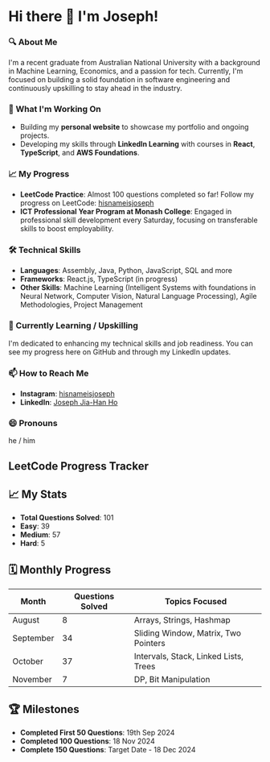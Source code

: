# Hi there 👋 I'm Joseph!

### 🔍 About Me
I'm a recent graduate from Australian National University with a background in Machine Learning, Economics, and a passion for tech. Currently, I'm focused on building a solid foundation in software engineering and continuously upskilling to stay ahead in the industry.

### 🚀 What I'm Working On
- Building my **personal website** to showcase my portfolio and ongoing projects.
- Developing my skills through **LinkedIn Learning** with courses in **React**, **TypeScript**, and **AWS Foundations**.

### 📈 My Progress
- **LeetCode Practice**: Almost 100 questions completed so far! Follow my progress on LeetCode: [hisnameisjoseph](https://leetcode.com/u/hisnameisjoseph/)
- **ICT Professional Year Program at Monash College**: Engaged in professional skill development every Saturday, focusing on transferable skills to boost employability.
  
### 🛠️ Technical Skills
- **Languages**: Assembly, Java, Python, JavaScript, SQL and more
- **Frameworks**: React.js, TypeScript (in progress)
- **Other Skills**: Machine Learning (Intelligent Systems with foundations in Neural Network, Computer Vision, Natural Language Processing), Agile Methodologies, Project Management

### 🌱 Currently Learning / Upskilling
I'm dedicated to enhancing my technical skills and job readiness. You can see my progress here on GitHub and through my LinkedIn updates.

### 📫 How to Reach Me
- **Instagram**: [hisnameisjoseph](https://www.instagram.com/hisnameisjoseph/)
- **LinkedIn**: [Joseph Jia-Han Ho](https://www.linkedin.com/in/joseph-jia-han-ho)

### 😄 Pronouns
he / him

## LeetCode Progress Tracker

## 📈 My Stats
- **Total Questions Solved**: 101
- **Easy**: 39
- **Medium**: 57
- **Hard**: 5

## 🗓️ Monthly Progress
| Month      | Questions Solved | Topics Focused                         |
|------------|------------------|----------------------------------------|
| August     | 8                | Arrays, Strings, Hashmap               |
| September  | 34               | Sliding Window, Matrix, Two Pointers   |
| October    | 37               | Intervals, Stack, Linked Lists, Trees  |
| November   | 7                | DP, Bit Manipulation                   |

## 🏆 Milestones
- **Completed First 50 Questions**: 19th Sep 2024
- **Completed 100 Questions**: 18 Nov 2024
- **Complete 150 Questions**: Target Date - 18 Dec 2024
